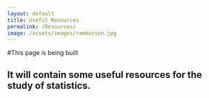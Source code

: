 ```yaml
---
layout: default
title: Useful Resources
permalink: /Resources/
image: /assets/images/rambosson.jpg
---
```


#This page is being built

## It will contain some useful resources for the study of statistics.